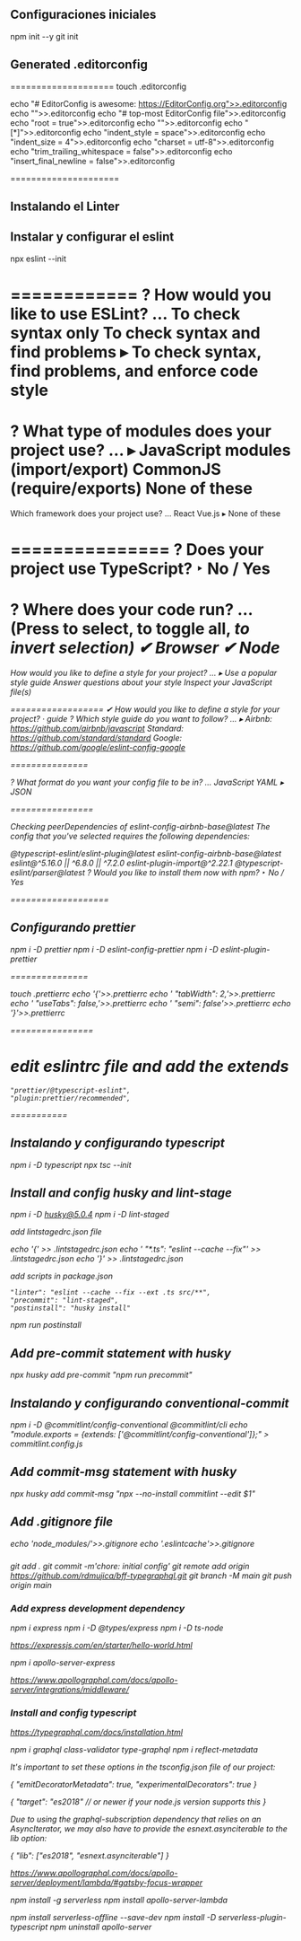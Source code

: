 ## Configuraciones iniciales

npm init --y
git init

## Generated .editorconfig

====================
touch .editorconfig

echo "# EditorConfig is awesome: https://EditorConfig.org">>.editorconfig
echo "">>.editorconfig
echo "# top-most EditorConfig file">>.editorconfig
echo "root = true">>.editorconfig
echo "">>.editorconfig
echo "[*]">>.editorconfig
echo "indent_style = space">>.editorconfig
echo "indent_size = 4">>.editorconfig
echo "charset = utf-8">>.editorconfig
echo "trim_trailing_whitespace = false">>.editorconfig
echo "insert_final_newline = false">>.editorconfig

=====================

## Instalando el Linter

## Instalar y configurar el eslint

npx eslint --init

============
? How would you like to use ESLint? …
To check syntax only
To check syntax and find problems
▸ To check syntax, find problems, and enforce code style
================

? What type of modules does your project use? …
▸ JavaScript modules (import/export)
CommonJS (require/exports)
None of these
===============

Which framework does your project use? …
React
Vue.js
▸ None of these

===============
? Does your project use TypeScript? ‣ No / Yes
===============
? Where does your code run? … (Press <space> to select, <a> to toggle all, <i> to invert selection)
✔ Browser
✔ Node
=================

How would you like to define a style for your project? …
▸ Use a popular style guide
Answer questions about your style
Inspect your JavaScript file(s)

==================
✔ How would you like to define a style for your project? · guide
? Which style guide do you want to follow? …
▸ Airbnb: https://github.com/airbnb/javascript
Standard: https://github.com/standard/standard
Google: https://github.com/google/eslint-config-google

===============

? What format do you want your config file to be in? …
JavaScript
YAML
▸ JSON

================

Checking peerDependencies of eslint-config-airbnb-base@latest
The config that you've selected requires the following dependencies:

@typescript-eslint/eslint-plugin@latest eslint-config-airbnb-base@latest eslint@^5.16.0 || ^6.8.0 || ^7.2.0 eslint-plugin-import@^2.22.1 @typescript-eslint/parser@latest
? Would you like to install them now with npm? ‣ No / Yes

===================

## Configurando prettier

npm i -D prettier
npm i -D eslint-config-prettier
npm i -D eslint-plugin-prettier

===============

touch .prettierrc
echo '{'>>.prettierrc
echo ' "tabWidth": 2,'>>.prettierrc
echo ' "useTabs": false,'>>.prettierrc
echo ' "semi": false'>>.prettierrc
echo '}'>>.prettierrc

================

# edit eslintrc file and add the extends

    "prettier/@typescript-eslint",
    "plugin:prettier/recommended",

===========

## Instalando y configurando typescript

npm i -D typescript
npx tsc --init

## Install and config husky and lint-stage

npm i -D husky@5.0.4
npm i -D lint-staged

add lintstagedrc.json file

echo '{' >> .lintstagedrc.json
echo ' "\*.ts": "eslint --cache --fix"' >> .lintstagedrc.json
echo '}' >> .lintstagedrc.json

add scripts in package.json

    "linter": "eslint --cache --fix --ext .ts src/**",
    "precommit": "lint-staged",
    "postinstall": "husky install"

npm run postinstall

## Add pre-commit statement with husky

npx husky add pre-commit "npm run precommit"

## Instalando y configurando conventional-commit

npm i -D @commitlint/config-conventional @commitlint/cli
echo "module.exports = {extends: ['@commitlint/config-conventional']};" > commitlint.config.js

## Add commit-msg statement with husky

npx husky add commit-msg "npx --no-install commitlint --edit $1"

## Add .gitignore file

echo 'node_modules/'>>.gitignore
echo '.eslintcache'>>.gitignore

###

git add .
git commit -m'chore: initial config'
git remote add origin https://github.com/rdmujica/bff-typegraphql.git
git branch -M main
git push origin main

### Add express development dependency

npm i express
npm i -D @types/express
npm i -D ts-node

https://expressjs.com/en/starter/hello-world.html

npm i apollo-server-express

https://www.apollographql.com/docs/apollo-server/integrations/middleware/

### Install and config typescript

https://typegraphql.com/docs/installation.html

npm i graphql class-validator type-graphql
npm i reflect-metadata

It's important to set these options in the tsconfig.json file of our project:

{
"emitDecoratorMetadata": true,
"experimentalDecorators": true
}

{
"target": "es2018" // or newer if your node.js version supports this
}

Due to using the graphql-subscription dependency that relies on an AsyncIterator, we may also have to provide the esnext.asynciterable to the lib option:

{
"lib": ["es2018", "esnext.asynciterable"]
}

https://www.apollographql.com/docs/apollo-server/deployment/lambda/#gatsby-focus-wrapper

npm install -g serverless
npm install apollo-server-lambda

npm install serverless-offline --save-dev
npm install -D serverless-plugin-typescript
 npm uninstall apollo-server